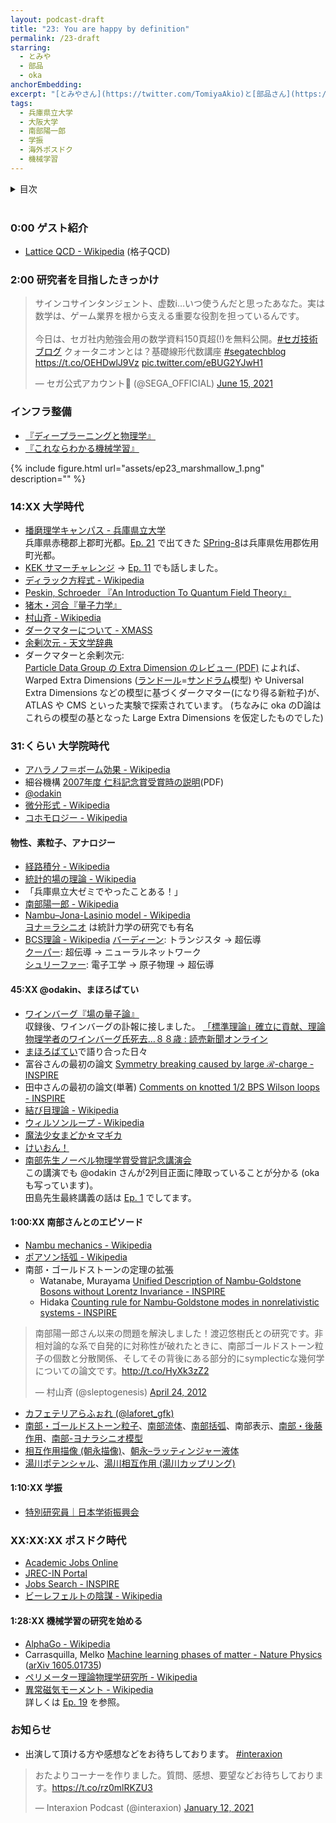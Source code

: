 ```yaml
---
layout: podcast-draft
title: "23: You are happy by definition"
permalink: /23-draft
starring:
  - とみや
  - 部品
  - oka
anchorEmbedding: 
excerpt: "[とみやさん](https://twitter.com/TomiyaAkio)と[部品さん](https://twitter.com/tjmlab)、[oka](https://twitter.com/nowohyeah)で研究者になるまで、機械学習をはじめたきっかけなどについて話しました。Ep. 24 に続きます。"
tags:
  - 兵庫県立大学
  - 大阪大学
  - 南部陽一郎
  - 学振
  - 海外ポスドク
  - 機械学習
---
```


<details>
<!-- https://github.com/gettalong/kramdown/issues/155#issuecomment-339793629 -->
<summary markdown='span'>目次</summary>
<nav>
  * this unordered seed list will be replaced by toc as unordered list
  {:toc}
<!-- https://stackoverflow.com/a/38419441/11480802 -->
</nav>
</details>
<br>

### 0:00 ゲスト紹介

- [Lattice QCD - Wikipedia](https://en.wikipedia.org/wiki/Lattice_QCD) (格子QCD)

### 2:00 研究者を目指したきっかけ

<blockquote class="twitter-tweet tw-align-center"><p lang="ja" dir="ltr">サインコサインタンジェント、虚数i…いつ使うんだと思ったあなた。実は数学は、ゲーム業界を根から支える重要な役割を担っているんです。<br><br>今日は、セガ社内勉強会用の数学資料150頁超(!)を無料公開。<a href="https://twitter.com/hashtag/%E3%82%BB%E3%82%AC%E6%8A%80%E8%A1%93%E3%83%96%E3%83%AD%E3%82%B0?src=hash&amp;ref_src=twsrc%5Etfw">#セガ技術ブログ</a> クォータニオンとは？基礎線形代数講座 <a href="https://twitter.com/hashtag/segatechblog?src=hash&amp;ref_src=twsrc%5Etfw">#segatechblog</a> <a href="https://t.co/OEHDwlJ9Vz">https://t.co/OEHDwlJ9Vz</a> <a href="https://t.co/eBUG2YJwH1">pic.twitter.com/eBUG2YJwH1</a></p>&mdash; セガ公式アカウント🦔 (@SEGA_OFFICIAL) <a href="https://twitter.com/SEGA_OFFICIAL/status/1404640339302838276?ref_src=twsrc%5Etfw">June 15, 2021</a>
</blockquote> <script async src="https://platform.twitter.com/widgets.js" charset="utf-8"></script>

### インフラ整備

- [『ディープラーニングと物理学』](https://amzn.to/3rISRqe)
- [『これならわかる機械学習』](https://amzn.to/3C2avdd)

{% include figure.html url="assets/ep23_marshmallow_1.png" description="" %}

### 14:XX 大学時代

- [播磨理学キャンパス - 兵庫県立大学](https://www.u-hyogo.ac.jp/campuslife/access/campus03.html)  
  兵庫県赤穂郡上郡町光都。[Ep. 21](https://interaxion-podcast.github.io/21) で出てきた [SPring-8](http://www.spring8.or.jp/ja/about_us/whats_sp8/)は兵庫県佐用郡佐用町光都。
- [KEK サマーチャレンジ](https://www2.kek.jp/ksc/) → [Ep. 11](https://interaxion-podcast.github.io/11) でも話しました。
- [ディラック方程式 - Wikipedia](https://ja.wikipedia.org/wiki/%E3%83%87%E3%82%A3%E3%83%A9%E3%83%83%E3%82%AF%E6%96%B9%E7%A8%8B%E5%BC%8F)
- [Peskin, Schroeder 『An Introduction To Quantum Field Theory』](https://amzn.to/3j7DCmV)
- [猪木・河合『量子力学』](https://amzn.to/3C3jbAk)
- [村山斉 - Wikipedia](https://ja.wikipedia.org/wiki/%E6%9D%91%E5%B1%B1%E6%96%89)
- [ダークマターについて - XMASS](http://www-sk.icrr.u-tokyo.ac.jp/xmass/darkmatter/index.html)
- [余剰次元 - 天文学辞典](https://astro-dic.jp/extra-dimension/)
- ダークマターと余剰次元:  
  [Particle Data Group の Extra Dimension のレビュー (PDF)](https://pdg.lbl.gov/2020/reviews/rpp2020-rev-extra-dimensions.pdf) によれば、Warped Extra Dimensions ([ランドール](https://ja.wikipedia.org/wiki/%E3%83%AA%E3%82%B5%E3%83%BB%E3%83%A9%E3%83%B3%E3%83%89%E3%83%BC%E3%83%AB)=[サンドラム](https://ja.wikipedia.org/wiki/%E3%83%A9%E3%83%9E%E3%83%B3%E3%83%BB%E3%82%B5%E3%83%B3%E3%83%89%E3%83%A9%E3%83%A0)模型) や Universal Extra Dimensions などの模型に基づくダークマター(になり得る新粒子)が、ATLAS や CMS といった実験で探索されています。 (ちなみに oka のD論はこれらの模型の基となった Large Extra Dimensions を仮定したものでした)

### 31:くらい 大学院時代

- [アハラノフ＝ボーム効果 - Wikipedia](https://ja.wikipedia.org/wiki/%E3%82%A2%E3%83%8F%E3%83%A9%E3%83%8E%E3%83%95%EF%BC%9D%E3%83%9C%E3%83%BC%E3%83%A0%E5%8A%B9%E6%9E%9C)
- 細谷機構 [2007年度 仁科記念賞受賞時の説明](https://www.nishina-mf.or.jp/wp/wp-content/uploads/2019/12/2007NKSjp-1.pdf)(PDF)
- [@odakin](https://twitter.com/odakin)
- [微分形式 - Wikipedia](https://ja.wikipedia.org/wiki/%E5%BE%AE%E5%88%86%E5%BD%A2%E5%BC%8F)
- [コホモロジー - Wikipedia](https://ja.wikipedia.org/wiki/%E3%82%B3%E3%83%9B%E3%83%A2%E3%83%AD%E3%82%B8%E3%83%BC)

#### 物性、素粒子、アナロジー

- [経路積分 - Wikipedia](https://ja.wikipedia.org/wiki/%E7%B5%8C%E8%B7%AF%E7%A9%8D%E5%88%86)
- [統計的場の理論 - Wikipedia](https://ja.wikipedia.org/wiki/%E7%B5%B1%E8%A8%88%E7%9A%84%E5%A0%B4%E3%81%AE%E7%90%86%E8%AB%96)
- 「兵庫県立大ゼミでやったことある！」
- [南部陽一郎 - Wikipedia](https://ja.wikipedia.org/wiki/%E5%8D%97%E9%83%A8%E9%99%BD%E4%B8%80%E9%83%8E)
- [Nambu–Jona-Lasinio model - Wikipedia](https://en.wikipedia.org/wiki/Nambu%E2%80%93Jona-Lasinio_model)  
  [ヨナ＝ラシニオ](https://ja.wikipedia.org/wiki/%E3%82%B8%E3%83%A7%E3%83%B4%E3%82%A1%E3%83%B3%E3%83%8B%E3%83%BB%E3%83%A8%E3%83%8A%EF%BC%9D%E3%83%A9%E3%82%B7%E3%83%8B%E3%82%AA) は統計力学の研究でも有名
- [BCS理論 - Wikipedia](https://ja.wikipedia.org/wiki/BCS%E7%90%86%E8%AB%96)
  [バーディーン](https://ja.wikipedia.org/wiki/%E3%82%B8%E3%83%A7%E3%83%B3%E3%83%BB%E3%83%90%E3%83%BC%E3%83%87%E3%82%A3%E3%83%BC%E3%83%B3): トランジスタ → 超伝導  
  [クーパー](https://ja.wikipedia.org/wiki/%E3%83%AC%E3%82%AA%E3%83%B3%E3%83%BB%E3%82%AF%E3%83%BC%E3%83%91%E3%83%BC): 超伝導 → ニューラルネットワーク  
  [シュリーファー](https://ja.wikipedia.org/wiki/%E3%82%B8%E3%83%A7%E3%83%B3%E3%83%BB%E3%83%AD%E3%83%90%E3%83%BC%E3%83%88%E3%83%BB%E3%82%B7%E3%83%A5%E3%83%AA%E3%83%BC%E3%83%95%E3%82%A1%E3%83%BC): 電子工学 → 原子物理 → 超伝導

#### 45:XX @odakin、まほろばてい

- [ワインバーグ『場の量子論』](https://amzn.to/3A0wAY5)  
  収録後、ワインバーグの訃報に接しました。 [「標準理論」確立に貢献、理論物理学者のワインバーグ氏死去…８８歳 : 読売新聞オンライン](https://www.yomiuri.co.jp/science/20210725-OYT1T50194/)
- [まほろばてい](https://tabelog.com/osaka/A2706/A270601/27027335/)で語り合った日々
- 富谷さんの最初の論文  [Symmetry breaking caused by large $\mathcal R$-charge - INSPIRE](https://inspirehep.net/literature/1293704)
- 田中さんの最初の論文(単著) [Comments on knotted 1/2 BPS Wilson loops - INSPIRE](https://inspirehep.net/literature/1112593)
- [結び目理論 - Wikipedia](https://ja.wikipedia.org/wiki/%E7%B5%90%E3%81%B3%E7%9B%AE%E7%90%86%E8%AB%96)
- [ウィルソンループ - Wikipedia](https://ja.wikipedia.org/wiki/%E3%82%A6%E3%82%A3%E3%83%AB%E3%82%BD%E3%83%B3%E3%83%AB%E3%83%BC%E3%83%97)
- [魔法少女まどか☆マギカ](https://amzn.to/3C3dli9)
- [けいおん！](https://amzn.to/2V7P61O)
- [南部先生ノーベル物理学賞受賞記念講演会](http://www.phys.sci.osaka-u.ac.jp/ja_old/ja/announce/nambu-talk-2009.html)  
  この講演でも @odakin さんが2列目正面に陣取っていることが分かる (okaも写っています)。  
  田島先生最終講義の話は [Ep. 1](https://interaxion-podcast.github.io/1) でしてます。

#### 1:00:XX 南部さんとのエピソード

- [Nambu mechanics - Wikipedia](https://en.wikipedia.org/wiki/Nambu_mechanics)
- [ポアソン括弧 - Wikipedia](https://ja.wikipedia.org/wiki/%E3%83%9D%E3%82%A2%E3%82%BD%E3%83%B3%E6%8B%AC%E5%BC%A7)
- 南部・ゴールドストーンの定理の拡張
  - Watanabe, Murayama [Unified Description of Nambu-Goldstone Bosons without Lorentz Invariance - INSPIRE](https://inspirehep.net/literature/1092745)
  - Hidaka [Counting rule for Nambu-Goldstone modes in nonrelativistic systems - INSPIRE](https://inspirehep.net/literature/1093119)

<blockquote class="twitter-tweet tw-align-center"><p lang="ja" dir="ltr">南部陽一郎さん以来の問題を解決しました！渡辺悠樹氏との研究です。非相対論的な系で自発的に対称性が破れたときに、南部ゴールドストーン粒子の個数と分散関係、そしてその背後にある部分的にsymplecticな幾何学についての論文です。<a href="http://t.co/HyXk3zZ2">http://t.co/HyXk3zZ2</a></p>&mdash; 村山斉 (@sleptogenesis) <a href="https://twitter.com/sleptogenesis/status/194684109388386304?ref_src=twsrc%5Etfw">April 24, 2012</a>
</blockquote> <script async src="https://platform.twitter.com/widgets.js" charset="utf-8"></script>

- [カフェテリアらふぉれ (@laforet_gfk)](https://twitter.com/laforet_gfk)
- [南部・ゴールドストーン粒子](https://ja.wikipedia.org/wiki/%E5%8D%97%E9%83%A8%E3%83%BB%E3%82%B4%E3%83%BC%E3%83%AB%E3%83%89%E3%82%B9%E3%83%88%E3%83%BC%E3%83%B3%E7%B2%92%E5%AD%90)、[南部流体](https://doi.org/10.11316/butsuri.72.4_236)、[南部括弧](https://doi.org/10.11316/butsuri.72.4_231)、南部表示、[南部・後藤作用](https://en.wikipedia.org/wiki/Nambu%E2%80%93Goto_action)、[南部-ヨナラシニオ模型](https://en.wikipedia.org/wiki/Nambu%E2%80%93Jona-Lasinio_model)
- [相互作用描像 (朝永描像)](https://ja.wikipedia.org/wiki/%E7%9B%B8%E4%BA%92%E4%BD%9C%E7%94%A8%E6%8F%8F%E5%83%8F)、[朝永–ラッティンジャー液体](https://ja.wikipedia.org/wiki/%E6%9C%9D%E6%B0%B8%E2%80%93%E3%83%A9%E3%83%83%E3%83%86%E3%82%A3%E3%83%B3%E3%82%B8%E3%83%A3%E3%83%BC%E6%B6%B2%E4%BD%93)
- [湯川ポテンシャル](https://ja.wikipedia.org/wiki/%E6%B9%AF%E5%B7%9D%E3%83%9D%E3%83%86%E3%83%B3%E3%82%B7%E3%83%A3%E3%83%AB)、[湯川相互作用 (湯川カップリング)](https://ja.wikipedia.org/wiki/%E6%B9%AF%E5%B7%9D%E7%9B%B8%E4%BA%92%E4%BD%9C%E7%94%A8)

#### 1:10:XX 学振

- [特別研究員｜日本学術振興会](https://www.jsps.go.jp/j-pd/)

### XX:XX:XX ポスドク時代

- [Academic Jobs Online](https://academicjobsonline.org/)
- [JREC-IN Portal](https://jrecin.jst.go.jp/seek/SeekTop)
- [Jobs Search - INSPIRE](https://inspirehep.net/jobs?sort=mostrecent&size=25&page=1)
- [ビーレフェルトの陰謀 - Wikipedia](https://ja.wikipedia.org/wiki/%E3%83%93%E3%83%BC%E3%83%AC%E3%83%95%E3%82%A7%E3%83%AB%E3%83%88%E3%81%AE%E9%99%B0%E8%AC%80)

#### 1:28:XX 機械学習の研究を始める

- [AlphaGo - Wikipedia](https://ja.wikipedia.org/wiki/AlphaGo)
- Carrasquilla, Melko [Machine learning phases of matter - Nature Physics](https://www.nature.com/articles/nphys4035) ([arXiv 1605.01735](https://arxiv.org/abs/1605.01735))
- [ペリメーター理論物理学研究所 - Wikipedia](https://ja.wikipedia.org/wiki/%E3%83%9A%E3%83%AA%E3%83%A1%E3%83%BC%E3%82%BF%E3%83%BC%E7%90%86%E8%AB%96%E7%89%A9%E7%90%86%E5%AD%A6%E7%A0%94%E7%A9%B6%E6%89%80)
- [異常磁気モーメント - Wikipedia](https://ja.wikipedia.org/wiki/%E7%95%B0%E5%B8%B8%E7%A3%81%E6%B0%97%E3%83%A2%E3%83%BC%E3%83%A1%E3%83%B3%E3%83%88)  
  詳しくは [Ep. 19](https://interaxion-podcast.github.io/19) を参照。

### お知らせ

- 出演して頂ける方や感想などをお待ちしております。 [#interaxion](https://twitter.com/hashtag/interaxion)

<blockquote class="twitter-tweet tw-align-center"><p lang="ja" dir="ltr">おたよりコーナーを作りました。質問、感想、要望などお待ちしております。<a href="https://t.co/rz0mlRKZU3">https://t.co/rz0mlRKZU3</a></p>— Interaxion Podcast (@interaxion) <a href="https://twitter.com/interaxion/status/1348936492488421378?ref_src=twsrc%5Etfw">January 12, 2021</a> </blockquote> <script async src="https://platform.twitter.com/widgets.js" charset="utf-8"></script>
